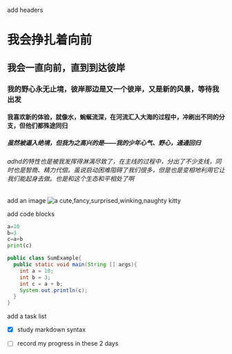 add headers
# 我会挣扎着向前
## 我会一直向前，直到到达彼岸
### 我的野心永无止境，彼岸那边是又一个彼岸，又是新的风景，等待我出发
#### 我喜欢新的体验，就像水，蜿蜒流深，在河流汇入大海的过程中，冲刷出不同的分支，但他们都殊途同归
##### 虽然被逼入绝境，但我为之高兴的是——我的少年心气、野心，通通回归
###### adhd的特性也是被我发挥得淋漓尽致了，在主线的过程中，分出了不少支线，同时也是智商、精力代偿。虽说启动困难阻碍了我们很多，但是也是变相地利用它让我们能起身去做。也是和这个生态和平相处了啊

add an image
![a cute,fancy,surprised,winking,naughty kitty](https://art.pixilart.com/sr5z836411201faws3.png)

add code blocks
```python
a=10
b=3
c=a+b
print(c)
```
```java
public class SumExample{
  public static void main(String [] args){
    int a = 10;
    int b = 3;
    int c = a + b;
    System.out.println(c);
  }
}
```

add a task list
- [x] study markdown syntax
- [ ] record my progress in these 2 days

